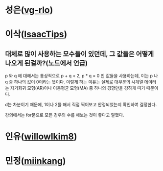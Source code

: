 # 성은([vg-rlo](https://github.com/vg-rlo))
# 이삭([IsaacTips](https://github.com/IsaacTips))

## 대체로 많이 사용하는 모수들이 있던데, 그 값들은 어떻게 나오게 된걸까?(노드에서 언급)

p 와 q 에 대해서는 통상적으로 p + q < 2, p * q = 0 인 값들을 사용하는데, 이는 p 나 q 중 하나의 값이 0이라는 뜻이다. 이렇게 하는 이유는 실제로 대부분의 시계열 데이터는 자기회귀 모형(AR)이나 이동평균 모형(MA) 중 하나의 경향만을 강하게 띠기 때문이다. 

d는 차분이기 때문에, 1이나 2를 해서 직접 찍어보고 안정되었는지 확인하여 결정한다.

강의에서는 for문으로 모든 경우의 수를 해보는 것이 좋다고 말했다.


# 인유([willowlkim8](https://github.com/willowkim8))
# 민정([miinkang](https://github.com/miinkang))
